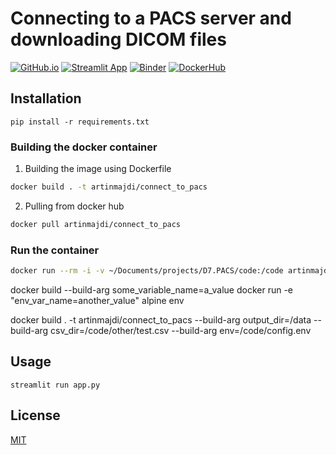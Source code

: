 # Connecting to a PACS server and downloading DICOM files

[![GitHub.io](https://img.shields.io/badge/GitHub.io-artinmajdi)](https://artinmajdi.github.io/Data7.PACS_DICOM/)
[![Streamlit App](https://static.streamlit.io/badges/streamlit_badge_black_white.svg)](https://artinmajdi-data7-pacs-dicom-app-id280r.streamlitapp.com/)
[![Binder](https://mybinder.org/badge_logo.svg)](https://mybinder.org/v2/gh/artinmajdi/Data7.PACS_DICOM.git/main?labpath=other%2Fd7.pacs.ipynb)
[![DockerHub](https://img.shields.io/badge/DockerHub-artinmajdi%2Fconnect--to--pacs-blue)](https://hub.docker.com/r/artinmajdi/connect_to_pacs)

## Installation

`pip install -r requirements.txt`



### Building the docker container

1. Building the image using Dockerfile
```bash
docker build . -t artinmajdi/connect_to_pacs
```

2. Pulling from docker hub
```bash
docker pull artinmajdi/connect_to_pacs
```
### Run the container
```bash
docker run --rm -i -v ~/Documents/projects/D7.PACS/code:/code artinmajdi/connect_to_pacs:latest python download_from_pacs.py --output_dir /code/data --csv_dir /code/other/test.csv --env /code/config.env
```

docker build --build-arg some_variable_name=a_value
docker run -e "env_var_name=another_value" alpine env

 docker build . -t artinmajdi/connect_to_pacs --build-arg output_dir=/data --build-arg csv_dir=/code/other/test.csv --build-arg env=/code/config.env

## Usage

`streamlit run app.py`

## License

[MIT](https://choosealicense.com/licenses/mit/)

